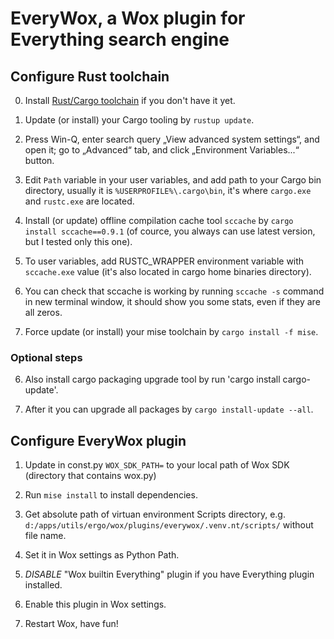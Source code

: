 # EveryWox, a Wox plugin for Everything search engine

## Configure Rust toolchain

0. Install [Rust/Cargo toolchain](https://win.rustup.rs/x86_64) if you don't have it yet.

1. Update (or install) your Cargo tooling by `rustup update`.

2. Press Win-Q, enter search query „View advanced system settings“, and open it; go to „Advanced“ tab, and click „Environment Variables...“ button.

3. Edit `Path` variable in your user variables, and add path to your Cargo bin directory, usually it is `%USERPROFILE%\.cargo\bin`, it's where `cargo.exe` and `rustc.exe` are located.

3. Install (or update) offline compilation cache tool `sccache` by `cargo install sccache==0.9.1` (of cource, you always can use latest version, but I tested only this one).

4. To user variables, add RUSTC_WRAPPER environment variable with `sccache.exe` value (it's also located in cargo home binaries directory).

5. You can check that sccache is working by running `sccache -s` command in new terminal window, it should show you some stats, even if they are all zeros.

5. Force update (or install) your mise toolchain by `cargo install -f mise`.

### Optional steps

6. Also install cargo packaging upgrade tool by run 'cargo install cargo-update'.

7. After it you can upgrade all packages by `cargo install-update --all`.

## Configure EveryWox plugin

1. Update in const.py `WOX_SDK_PATH=` to your local path of Wox SDK (directory that contains wox.py)

2. Run `mise install` to install dependencies.

3. Get absolute path of virtuan environment Scripts directory, e.g. `d:/apps/utils/ergo/wox/plugins/everywox/.venv.nt/scripts/` without file name.

4. Set it in Wox settings as Python Path.

5. *DISABLE* "Wox builtin Everything" plugin if you have Everything plugin installed.

6. Enable this plugin in Wox settings.

7. Restart Wox, have fun!
